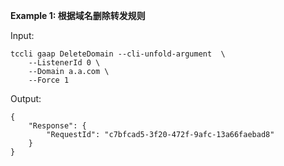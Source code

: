 **Example 1: 根据域名删除转发规则**



Input: 

```
tccli gaap DeleteDomain --cli-unfold-argument  \
    --ListenerId 0 \
    --Domain a.a.com \
    --Force 1
```

Output: 
```
{
    "Response": {
        "RequestId": "c7bfcad5-3f20-472f-9afc-13a66faebad8"
    }
}
```

